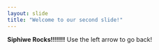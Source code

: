 ```yaml
---
layout: slide
title: "Welcome to our second slide!"
---
```

<b>Siphiwe Rocks!!!!!!!</b>
Use the left arrow to go back!
